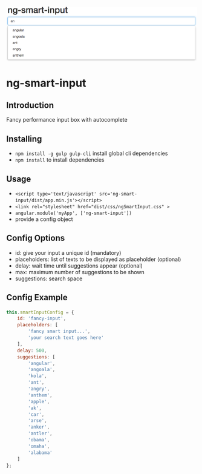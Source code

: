 ![Alt text](/sample.png?raw=true)
# ng-smart-input
## Introduction
Fancy performance input box with autocomplete

## Installing
* `npm install -g gulp gulp-cli` install global cli dependencies
* `npm install` to install dependencies

## Usage
* `<script type='text/javascript' src='ng-smart-input/dist/app.min.js'></script>`
* `<link rel="stylesheet" href="dist/css/ngSmartInput.css" >`
* `angular.module('myApp', ['ng-smart-input'])`
* provide a config object

## Config Options
* id: give your input a unique id (mandatory)
* placeholders: list of texts to be displayed as placeholder (optional)
* delay: wait time until suggestions appear (optional)
* max: maximum number of suggestions to be shown
* suggestions: search space

## Config Example
```javascript
this.smartInputConfig = {
	id: 'fancy-input',
	placeholders: [
		'fancy smart input...',
		'your search text goes here'
	],
	delay: 500,
	suggestions: [
		'angular', 
		'angoala', 
		'kola', 
		'ant', 
		'angry',
		'anthem',
		'apple',
		'ak',
		'car',
		'arse',
		'anker',
		'antler',
		'obama',
		'omaha',
		'alabama'
	]
};
```
